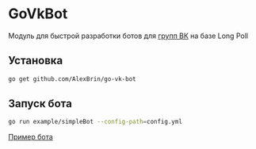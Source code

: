 GoVkBot
=======

Модуль для быстрой разработки ботов для [групп ВК](https://vk.com/dev/manuals) на базе Long Poll

## Установка
```bash 
go get github.com/AlexBrin/go-vk-bot
```

## Запуск бота
```bash
go run example/simpleBot --config-path=config.yml
```

[Пример бота](./example/simpleBot.go)

